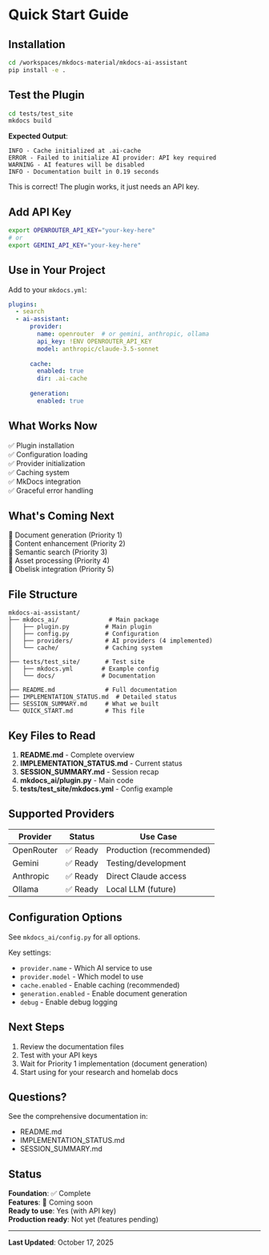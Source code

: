 # Quick Start Guide

## Installation

```bash
cd /workspaces/mkdocs-material/mkdocs-ai-assistant
pip install -e .
```

## Test the Plugin

```bash
cd tests/test_site
mkdocs build
```

**Expected Output**:
```
INFO - Cache initialized at .ai-cache
ERROR - Failed to initialize AI provider: API key required
WARNING - AI features will be disabled
INFO - Documentation built in 0.19 seconds
```

This is correct! The plugin works, it just needs an API key.

## Add API Key

```bash
export OPENROUTER_API_KEY="your-key-here"
# or
export GEMINI_API_KEY="your-key-here"
```

## Use in Your Project

Add to your `mkdocs.yml`:

```yaml
plugins:
  - search
  - ai-assistant:
      provider:
        name: openrouter  # or gemini, anthropic, ollama
        api_key: !ENV OPENROUTER_API_KEY
        model: anthropic/claude-3.5-sonnet
      
      cache:
        enabled: true
        dir: .ai-cache
      
      generation:
        enabled: true
```

## What Works Now

✅ Plugin installation  
✅ Configuration loading  
✅ Provider initialization  
✅ Caching system  
✅ MkDocs integration  
✅ Graceful error handling  

## What's Coming Next

🚧 Document generation (Priority 1)  
🚧 Content enhancement (Priority 2)  
🚧 Semantic search (Priority 3)  
🚧 Asset processing (Priority 4)  
🚧 Obelisk integration (Priority 5)  

## File Structure

```
mkdocs-ai-assistant/
├── mkdocs_ai/              # Main package
│   ├── plugin.py          # Main plugin
│   ├── config.py          # Configuration
│   ├── providers/         # AI providers (4 implemented)
│   └── cache/             # Caching system
│
├── tests/test_site/       # Test site
│   ├── mkdocs.yml        # Example config
│   └── docs/             # Documentation
│
├── README.md              # Full documentation
├── IMPLEMENTATION_STATUS.md  # Detailed status
├── SESSION_SUMMARY.md     # What we built
└── QUICK_START.md         # This file
```

## Key Files to Read

1. **README.md** - Complete overview
2. **IMPLEMENTATION_STATUS.md** - Current status
3. **SESSION_SUMMARY.md** - Session recap
4. **mkdocs_ai/plugin.py** - Main code
5. **tests/test_site/mkdocs.yml** - Config example

## Supported Providers

| Provider | Status | Use Case |
|----------|--------|----------|
| OpenRouter | ✅ Ready | Production (recommended) |
| Gemini | ✅ Ready | Testing/development |
| Anthropic | ✅ Ready | Direct Claude access |
| Ollama | ✅ Ready | Local LLM (future) |

## Configuration Options

See `mkdocs_ai/config.py` for all options.

Key settings:
- `provider.name` - Which AI service to use
- `provider.model` - Which model to use
- `cache.enabled` - Enable caching (recommended)
- `generation.enabled` - Enable document generation
- `debug` - Enable debug logging

## Next Steps

1. Review the documentation files
2. Test with your API keys
3. Wait for Priority 1 implementation (document generation)
4. Start using for your research and homelab docs

## Questions?

See the comprehensive documentation in:
- README.md
- IMPLEMENTATION_STATUS.md
- SESSION_SUMMARY.md

## Status

**Foundation**: ✅ Complete  
**Features**: 🚧 Coming soon  
**Ready to use**: Yes (with API key)  
**Production ready**: Not yet (features pending)  

---

**Last Updated**: October 17, 2025
